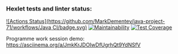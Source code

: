 ### Hexlet tests and linter status:
[![Actions Status](https://github.com/MarkDementev/java-project-71/workflows/Java CI/badge.svg)](https://github.com/MarkDementev/java-project-71/actions)
[![Maintainability](https://api.codeclimate.com/v1/badges/41de654d3f5b3b68cee3/maintainability)](https://codeclimate.com/github/MarkDementev/java-project-71/maintainability)
[![Test Coverage](https://api.codeclimate.com/v1/badges/41de654d3f5b3b68cee3/test_coverage)](https://codeclimate.com/github/MarkDementev/java-project-71/test_coverage)

Programme work session demo:
https://asciinema.org/a/JmkKrJDOIwDfUgrhQt9YdNSfV
